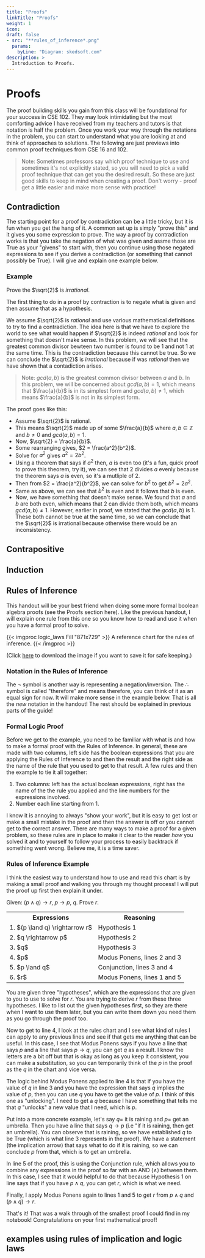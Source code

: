 ```yaml
---
title: "Proofs"
linkTitle: "Proofs"
weight: 1
icon:
draft: false
- src: "**rules_of_inference*.png"
  params:
    byLine: "Diagram: skedsoft.com"
description: >
  Introduction to Proofs.
---
```


# Proofs
The proof building skills you gain from this class will be foundational for your success in CSE 102. They may look intimidating but the most comforting advice I have received from my teachers and tutors is that notation is half the problem. Once you work your way through the notations in the problem, you can start to understand what you are looking at and think of approaches to solutions. The following are just previews into common proof techniques from CSE 16 and 102.

> Note: Sometimes professors say which proof technique to use and sometimes it's not explicitly stated, so you will need to pick a valid proof technique that can get you the desired result. So these are just good skills to keep in mind when creating a proof. Don't worry - proof get a little easier and make more sense with practice!

## Contradiction
The starting point for a proof by contradiction can be a little tricky, but it is fun when you get the hang of it. A common set up is simply "prove this" and it gives you some expression to prove. The way a proof by contradiction works is that you take the negation of what was given and assme those are True as your "givens" to start with, then you continue using those negated expressions to see if you derive a contradiction (or something that cannot possibly be True). I will give and explain one example below.

### Example
Prove the $\sqrt{2}$ is *irrational*.

The first thing to do in a proof by contraction is to negate what is given and then assume that as a hypothesis.

We assume $\sqrt{2}$ is *rational* and use various mathematical definitions to try to find a contradiction. The idea here is that we have to explore the world to see what would happen if $\sqrt{2}$ is indeed *rational* and look for something that doesn't make sense. In this problem, we will see that the greatest common divisor bewteen two number is found to be 1 and not 1 at the same time. This is the contradiction because this cannot be true. So we can conclude the $\sqrt{2}$ is *irrational* because if was *rational* then we have shown that a contadiction arises.

> Note: $gcd(a, b)$ is the greatest common divisor between $a$ and $b$. In this problem, we will be concerned about $gcd(a, b) = 1$, which means that $\frac{a}{b}$ is in its simplest form and $gcd(a, b) \neq 1$, which means $\frac{a}{b}$ is not in its simplest form.

The proof goes like this:
- Assume $\sqrt{2}$ is rational.
- This means $\sqrt{2}$ made up of some $\frac{a}{b}$ where $a, b \in \mathbb{Z}$ and $b \neq 0$ and $gcd(a, b) = 1$.
- Now, $\sqrt{2} = \frac{a}{b}$.
- Some rearranging gives, $2 = \frac{a^2}{b^2}$.
- Solve for $a^2$ gives $a^2 = 2b^2$.
- Using a theorem that says if $a^2$ then, $a$ is even too (it's a fun, quick proof to prove this theorem, try it), we can see that 2 divides $a$ evenly because the theorem says $a$ is even, so it's a mutliple of 2.
- Then from $2 = \frac{a^2}{b^2}$, we can solve for $b^2$ to get $b^2 = 2a^2$.
- Same as above, we can see that $b^2$ is even and it follows that $b$ is even.
- Now, we have something that doesn't make sense. We found that $a$ and $b$ are both even, which means that 2 can divide them both, which means $gcd(a, b) \neq 1$. However, earlier in proof, we stated that  the $gcd(a, b)$ is 1. These both cannot be true at the same time, so we can conclude that the $\sqrt{2}$ is irrational because otherwise there would be an inconsistency.

## Contrapositive

## Induction

## **Rules of Inference**
This handout will be your best friend when doing some more formal boolean algebra proofs (see the Proofs section here). Like the previous handout, I will explain one rule from this one so you know how to read and use it when you have a formal proof to solve.

{{< imgproc logic_laws Fill "871x729" >}}
A reference chart for the rules of inference.
{{< /imgproc >}}

(Click <a href="rules_of_inference.png">here</a> to download the image if you want to save it for safe keeping.)

### Notation in the Rules of Inference
The $\lnot$ symbol is another way is representing a negation/inversion. The $\therefore$ symbol is called "therefore" and means therefore, you can think of it as an equal sign for now. It will make more sense in the example below. That is all the *new* notation in the handout! The rest should be explained in previous parts of the guide!

### Formal Logic Proof
Before we get to the example, you need to be familiar with what is and how to make a formal proof with the Rules of Inference. In general, these are made with two columns, left side has the boolean expressions that you are applying the Rules of Inference to and then the result and the right side as the name of the rule that you used to get to that result. A few rules and then the example to tie it all together:
1. Two columns: left has the actual boolean expressions, right has the name of the the rule you applied and the line numbers for the expressions involved.
1. Number each line starting from 1.

I know it is annoying to always "show your work", but it is easy to get lost or make a small mistake in the proof and then the answer is off or you cannot get to the correct answer. There are many ways to make a proof for a given problem, so these rules are in place to make it clear to the reader *how* you solved it and to yourself to follow your process to easily backtrack if something went wrong. Believe me, it is a time saver.

### Rules of Inference Example
I think the easiest way to understand how to use and read this chart is by making a small proof and walking you through my thought process! I will put the proof up first then explain it under.

Given: $(p \land q) \rightarrow r$, $p \rightarrow p$, $q$. Prove $r$.

 <table>
  <tr>
    <th>Expressions</th>
    <th>Reasoning</th>
  </tr>
  <tr>
    <td>1. $(p \land q) \rightarrow r$ </td>
    <td>Hypothesis 1</td>
  </tr>
  <tr>
    <td>2. $q \rightarrow p$ </td>
    <td>Hypothesis 2</td>
  </tr>
  <tr>
    <td>3. $q$ </td>
    <td>Hypothesis 3</td>
  </tr>
  <tr>
    <td>4. $p$ </td>
    <td>Modus Ponens, lines 2 and 3</td>
  </tr>
  <tr>
    <td>5. $p \land q$ </td>
    <td>Conjunction, lines 3 and 4</td>
  </tr>
  <tr>
    <td>6. $r$ </td>
    <td>Modus Ponens, lines 1 and 5</td>
  </tr>
</table> 

You are given three "hypotheses", which are the expressions that are given to you to use to solve for $r$. You are trying to derive $r$ from these three hypotheses. I like to list out the given hypotheses first, so they are there when I want to use them later, but you can write them down you need them as you go through the proof too.

Now to get to line 4, I look at the rules chart and I see what kind of rules I can apply to any previous lines and see if that gets me anything that can be useful. In this case, I see that Modus Ponens says if you have a line that says $p$ and a line that says $p \rightarrow q$, you can get $q$ as a result. I know the letters are a bit off but that is okay as long as you keep it consistent, you can make a substitution, so you can temporarily think of the $p$ in the proof as the $q$ in the chart and vice versa.

The logic behind Modus Ponens applied to line 4 is that if you have the value of $q$ in line 3 and you have the expression that says $q$ implies the value of $p$, then you can use $q$ you have to get the value of $p$. I think of this one as "unlocking". I need to get a $q$ because I have something that tells me that $q$ "unlocks" a new value that I need, which is $p$.

Put into a more concrete example, let's say $q =$ it is raining and $p =$ get an umbrella. Then you have a line that says $q \rightarrow p$ (i.e "if it is raining, then get an umbrella). You can observe that is raining, so we have established $q$ to be True (which is what line 3 represents in the proof). We have a statement (the implication arrow) that says what to do if it is raining, so we can conclude $p$ from that, which is to get an umbrella.

In line 5 of the proof, this is using the Conjunction rule, which allows you to combine any expressions in the proof so far with an AND ($\land$) between them. In this case, I see that it would helpful to do that because Hypothesis 1 on line says that if you have $p \land q$, you can get $r$, which is what we need.

Finally, I apply Modus Ponens again to lines 1 and 5 to get $r$ from $p \land q$ and $(p \land q) \rightarrow r$.

That's it! That was a walk through of the smallest proof I could find in my notebook! Congratulations on your first mathematical proof!

## examples using rules of implication and logic laws